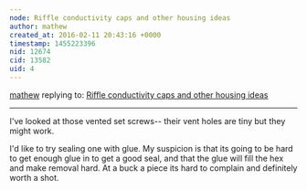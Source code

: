 ```yaml
---
node: Riffle conductivity caps and other housing ideas
author: mathew
created_at: 2016-02-11 20:43:16 +0000
timestamp: 1455223396
nid: 12674
cid: 13582
uid: 4
---
```




[mathew](../profile/mathew) replying to: [Riffle conductivity caps and other housing ideas](../notes/mathew/02-10-2016/riffle-conductivity-caps-and-other-housing-ideas)

----
I've looked at those vented set screws-- their vent holes are tiny but they might work. 

I'd like to try sealing one with glue.  My suspicion is that its going to be hard to get enough glue in to get a good seal, and that the glue will fill the hex and make removal hard. At a buck a piece its hard to complain and definitely worth a shot.
